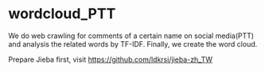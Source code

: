 # wordcloud_PTT
We do web crawling for comments of a certain name on social media(PTT) and analysis the related words by TF-IDF. Finally, we create the word cloud.

Prepare Jieba first, visit https://github.com/ldkrsi/jieba-zh_TW
